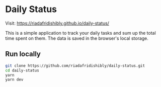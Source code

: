 # Daily Status

Visit: https://riadafridishibly.github.io/daily-status/

This is a simple application to track your daily tasks and sum up the total time spent on them. The data is saved in the browser's local storage.

## Run locally

```sh
git clone https://github.com/riadafridishibly/daily-status.git
cd daily-status
yarn
yarn dev
```
